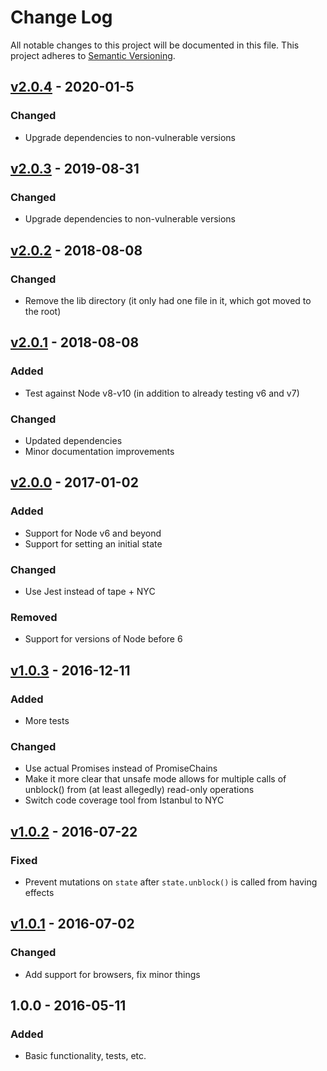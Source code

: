 # Change Log

All notable changes to this project will be documented in this file.
This project adheres to [Semantic Versioning](http://semver.org/).

## [v2.0.4][2.0.4] - 2020-01-5
### Changed
- Upgrade dependencies to non-vulnerable versions

## [v2.0.3][2.0.3] - 2019-08-31
### Changed
- Upgrade dependencies to non-vulnerable versions

## [v2.0.2][2.0.2] - 2018-08-08
### Changed
- Remove the lib directory (it only had one file in it, which got moved to the root)

## [v2.0.1][2.0.1] - 2018-08-08
### Added
- Test against Node v8-v10 (in addition to already testing v6 and v7)

### Changed
- Updated dependencies
- Minor documentation improvements

## [v2.0.0][2.0.0] - 2017-01-02
### Added
- Support for Node v6 and beyond
- Support for setting an initial state

### Changed
- Use Jest instead of tape + NYC

### Removed
- Support for versions of Node before 6

## [v1.0.3][1.0.3] - 2016-12-11
### Added
- More tests

### Changed
- Use actual Promises instead of PromiseChains
- Make it more clear that unsafe mode allows for multiple calls of unblock() from (at least allegedly) read-only operations
- Switch code coverage tool from Istanbul to NYC

## [v1.0.2][1.0.2] - 2016-07-22
### Fixed
- Prevent mutations on `state` after `state.unblock()` is called from having effects

## [v1.0.1][1.0.1] - 2016-07-02
### Changed
- Add support for browsers, fix minor things

## 1.0.0 - 2016-05-11
### Added
- Basic functionality, tests, etc.

[2.0.4]: https://github.com/jamescostian/borrow-state/compare/v2.0.3...v2.0.4
[2.0.3]: https://github.com/jamescostian/borrow-state/compare/v2.0.2...v2.0.3
[2.0.2]: https://github.com/jamescostian/borrow-state/compare/v2.0.1...v2.0.2
[2.0.1]: https://github.com/jamescostian/borrow-state/compare/v2.0.0...v2.0.1
[2.0.0]: https://github.com/jamescostian/borrow-state/compare/v1.0.3...v2.0.0
[1.0.3]: https://github.com/jamescostian/borrow-state/compare/v1.0.2...v1.0.3
[1.0.2]: https://github.com/jamescostian/borrow-state/compare/v1.0.1...v1.0.2
[1.0.1]: https://github.com/jamescostian/borrow-state/compare/v1.0.0...v1.0.1
